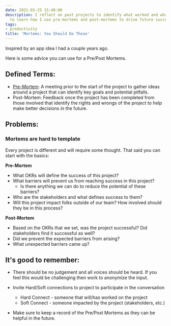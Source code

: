 ```yaml
---
date: 2021-03-25 15:40:00
description: I reflect on past projects to identify what worked and what didn't. Want
  to learn how I use pre-mortems and post-mortems to drive future success?
tags:
- productivity
title: 'Mortems: You Should Do Those'
---
```


Inspired by an app idea I had a couple years ago.

Here is some advice you can use for a Pre/Post Mortems.

## Defined Terms:

- [Pre-Mortem](https://www.psychologytoday.com/us/blog/seeing-what-others-dont/202101/the-pre-mortem-method): A meeting prior to the start of the project to gather ideas around a project that can identify key goals and potential pitfalls.
- Post-Mortem: Feedback once the project has been completed from those involved that identify the rights and wrongs of the project to help make better decisions in the future.

## Problems:

### Mortems are hard to template

Every project is different and will require some thought. That said you can start with the basics:

**Pre-Mortem**

- What OKRs will define the success of this project?
- What barriers will prevent us from reaching success in this project?
  - Is there anything we can do to reduce the potential of these barriers?
- Who are the stakeholders and what defines success to them?
- Will this project impact folks outside of our team? How involved should they be in this process?

**Post-Mortem**

- Based on the OKRs that we set, was the project successful? Did stakeholders find it successful as well?
- Did we prevent the expected barriers from arising?
- What unexpected barriers came up?

## It's good to remember:

- There should be no judgement and all voices should be heard. If you feel this would be challenging then work to anonymize the input.

- Invite Hard/Soft connections to project to participate in the conversation

  - Hard Connect - someone that will/has worked on the project
  - Soft Connect - someone impacted by the project (stakeholders, etc.)

- Make sure to keep a record of the Pre/Post Mortems as they can be helpful in the future.
